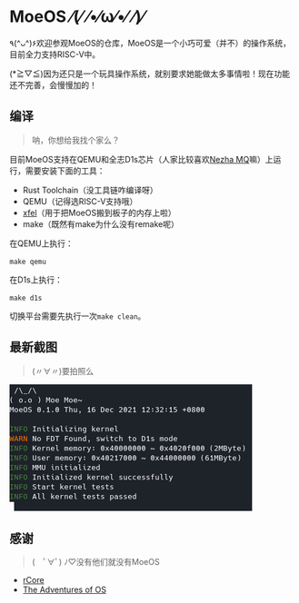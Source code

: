 # MoeOS  ⁄(⁄ ⁄•⁄ω⁄•⁄ ⁄)⁄

 ٩(^ᴗ^)۶欢迎参观MoeOS的仓库，MoeOS是一个小巧可爱（并不）的操作系统，目前全力支持RISC-V中。

 (*≧▽≦)因为还只是一个玩具操作系统，就别要求她能做太多事情啦！现在功能还不完善，会慢慢加的！

## 编译

> 呐，你想给我找个家么？

目前MoeOS支持在QEMU和全志D1s芯片（人家比较喜欢[Nezha MQ](https://mangopi.org.cn/mangopi_mq)嘛）上运行，需要安装下面的工具：

- Rust Toolchain（没工具链咋编译呀）
- QEMU（记得选RISC-V支持哦）
- [xfel](https://github.com/xboot/xfel)（用于把MoeOS搬到板子的内存上啦）
- make（既然有make为什么没有remake呢）

在QEMU上执行：

```
make qemu
```

在D1s上执行：

```
make d1s
```

切换平台需要先执行一次`make clean`。

## 最新截图

> (〃∀〃)要拍照么

![latest-running-on-D1s](./docs/images/latest-running-on-D1s.png)

## 感谢

> (　ﾟ∀ﾟ) ﾉ♡没有他们就没有MoeOS

- [rCore](https://github.com/rcore-os/rCore)
- [The Adventures of OS](https://osblog.stephenmarz.com/index.html)
